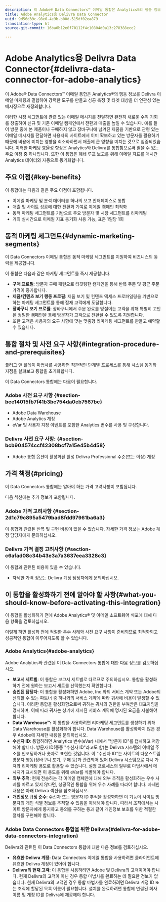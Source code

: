 ```yaml
---
description: 이 Adobe® Data Connectors™ 이메일 통합은 Analytics®의 행동 정보를 Delivra 이메일 마케팅과 결합하여 강력한 도구를 만들고 성공 측정 및 타겟 대상을 더 연관성 있는 메시징으로 재정의합니다.
title: Adobe Analytics용 Delivra Data Connector
uuid: 9d56d39c-98e6-4e9b-b00d-515df02ea879
translation-type: ht
source-git-commit: 16ba0b12e0f70112f4c10804d0a13c278388ecc2

---
```



# Adobe Analytics용 Delivra Data Connector{#delivra-data-connector-for-adobe-analytics}

이 Adobe® Data Connectors™ 이메일 통합은 Analytics®의 행동 정보를 Delivra 이메일 마케팅과 결합하여 강력한 도구를 만들고 성공 측정 및 타겟 대상을 더 연관성 있는 메시징으로 재정의합니다.

이러한 시장 세그먼트에 관련 있는 이메일 메시지를 전달하면 완전히 새로운 수익 기회를 창출하여 신규 및 기존 이메일 캠페인에서 전환과 매출을 높일 수 있습니다. 예를 들어 방문 중에 본 제품이나 구매하지 않고 장바구니에 남겨진 제품을 기반으로 관련 있는 이메일 메시지를 전달하면 사용자의 사이트에서 이미 확보하고 있는 방문자를 활용하기 때문에 비용에 미치는 영향을 최소화하면서 매출에 큰 영향을 미치는 것으로 입증되었습니다. 이러한 마케팅 효율성 향상은 Analytics와 Delivra를 통합함으로써 얻을 수 있는 주요 이점 중 하나입니다. 또한 이 통합은 폐쇄 루프 보고를 위해 이메일 지표를 매시간 Analytics 데이터와 자동으로 동기화합니다.

## 주요 이점{#key-benefits}

이 통합에는 다음과 같은 주요 이점이 포함됩니다.

* 이메일 마케팅 및 분석 데이터를 하나의 보고 인터페이스로 통합
* 매출 및 사이트 성공에 대한 전환과 기여로 이메일 캠페인 최적화
* 동적 마케팅 세그먼트를 기반으로 주요 방문자 및 시장 세그먼트를 리마케팅
* 거의 실시간으로 이메일 지표 동기화 사용 가능, 표준 1일당 1회

## 동적 마케팅 세그먼트{#dynamic-marketing-segments}

이 Data Connectors 이메일 통합은 동적 마케팅 세그먼트를 지원하여 비즈니스의 동력을 제공합니다.

이 통합은 다음과 같은 마케팅 세그먼트를 즉시 제공합니다.

* **구매 프로필**: 방문자 구매 패턴으로 타깃팅한 캠페인을 통해 반복 주문 및 평균 주문 가격이 증가합니다.
* **제품/컨텐츠 보기 행동 프로필**: 제품 보기 및 컨텐츠 액세스 프로파일링을 기반으로 하는 마케팅 세그먼트를 통해 잠재 고객에게 도달합니다.
* **장바구니 포기 프로필**: 장바구니에서 주문 완료를 망설이는 고객을 위해 특별히 고안된 정밀한 캠페인을 통해 방문자가 고객으로 전환될 수 있도록 지원합니다.
* 또한 고객은 사용자의 요구 사항에 맞는 맞춤형 리마케팅 세그먼트를 만들고 예약할 수 있습니다.

## 통합 절차 및 사전 요구 사항{#integration-procedure-and-prerequisites}

플러그 앤 플레이 마법사를 사용하면 직관적인 단계별 프로세스를 통해 시스템 동기화 지점을 살펴보고 통합을 초기화합니다.

이 Data Connectors 통합에는 다음이 필요합니다.

### Adobe 사전 요구 사항 {#section-bce14015fb7f41b3bc754da0eb7567bc}

* Adobe Data Warehouse
* Adobe Analytics 계정
* eVar 및 사용자 지정 이벤트를 포함한 Analytics 변수를 사용 및 구성합니다.

### Delivra 사전 요구 사항: {#section-bcb904574ccf42308bcf7a15e45b4d58}

* Adobe 통합 옵션이 활성화된 활성 Delivra Professional 수준(또는 이상) 계정

## 가격 책정{#pricing}

이 Data Connectors 통합에는 알아야 하는 가격 고려사항이 포함됩니다.

다음 섹션에는 추가 정보가 포함됩니다.

### Adobe 가격 고려사항 {#section-2d1c79c895a5479bad8fdd97961ba6a3}

이 통합과 관련된 반복 및 구현 비용이 있을 수 있습니다. 자세한 가격 정보는 Adobe 계정 담당자에게 문의하십시오.

### Delivra 가격 결정 고려사항 {#section-c6afad08c34b43e3a7a3637eea3328c3}

이 통합과 관련된 비용이 있을 수 있습니다.

* 자세한 가격 정보는 Delivra 계정 담당자에게 문의하십시오.

## 이 통합을 활성화하기 전에 알아야 할 사항{#what-you-should-know-before-activating-this-integration}

이 통합을 활성화하기 전에 Adobe Analytics® 및 이메일 소프트웨어 배포에 대해 다음 항목을 검토하십시오.

이렇게 하면 활성화 전에 적절한 우수 사례와 사전 요구 사항이 준비되므로 최적화되고 성공적인 통합이 이루어지도록 할 수 있습니다.

### Adobe Analytics{#adobe-analytics}

Adobe Analytics와 관련된 이 Data Connectors 통합에 대한 다음 정보를 검토하십시오.

* **보고서 세트별**: 이 통합은 보고서 세트별로 다르므로 주의하십시오. 통합을 활성화하기 전에 원하는 보고서 세트를 선택했는지 확인합니다.
* **승인된 담당자**: 이 통합을 활성화하면 Adobe, Inc.와의 서비스 계약 또는 Adobe의 신뢰할 수 있는 파트너 중 하나와의 서비스 계약에 따라 귀사에 비용이 발생할 수 있습니다. 이러한 통합을 활성화함으로써 귀하는 귀사의 권한을 부여받은 대표자임을 명시하며, 이에 따라 귀사는 상기에 제시된 서비스 계약에 명시된 요금을 지불해야 합니다.
* **Data Warehouse™:** 이 통합을 사용하려면 리마케팅 세그먼트를 생성하기 위해 Data Warehouse를 활성화해야 합니다. Data Warehouse를 활성화하지 않은 경우 Adobe에 자세한 내용을 문의하십시오.
* **수신자 ID**: 통합하려면 Analytics 변수(eVar) 내에서 &quot;방문자 ID&quot;를 캡처하고 저장해야 합니다. 방문자 ID(종종 &quot;수신자 ID&quot;라고도 함)는 Delivra 시스템의 이메일 주소를 인코딩하거나 숫자로 표현한 것입니다. 이 &quot;수신자 ID&quot;는 사이트의 다운스트림 방문자 행동(장바구니 포기, 구매 등)과 관련되어 있어 Delivra 시스템으로 다시 가져와 리마케팅 용도로 활용할 수 있습니다. 설정 프로세스의 일부로 마법사에서 메시지가 표시되면 이 용도를 위해 eVar를 식별해야 합니다.
* **외부 추적**: 현재 전송하는 각 이메일 캠페인에 대해 외부 추적을 활성화하는 우수 사례를 따르고 있지 않다면, 성공적인 통합을 위해 우수 사례를 따라야 합니다. 자세한 내용은 아래 Delivra 섹션을 참조하십시오.
* **개인정보 규정 준수**: 수신자 또는 방문자 ID 추적을 활성화하면 이 기능이 사이트 방문자의 개인 식별 정보를 추적할 수 있음을 이해해야 합니다. 따라서 조직에서는 사이트 방문자에게 통지하고 동의를 구하는 등과 같이 개인정보 보호를 위한 적절한 절차를 구현해야 합니다.

### Adobe Data Connectors 통합을 위한 Delivra{#delivra-for-adobe-data-connectors-integration}

Delivra와 관련된 이 Data Connectors 통합에 대한 다음 정보를 검토하십시오.

* **유효한 Delivra 계정:** Data Connectors 이메일 통합을 사용하려면 클라이언트에 유효한 Delivra 계정이 있어야 합니다.
* **Delivra의 현재 고객:** 이 통합을 사용하려면 Adobe 및 Delivra의 고객이어야 합니다. 현재 Delivra의 고객이 아닌 경우 통합 마법사를 완료하는 데 필요한 정보가 없습니다. 현재 Delivra의 고객인 경우 통합 마법사를 완료하려면 Delivra 계정 ID 또는 조직에 할당된 목록 이름이 필요합니다. 설치를 완료하려면 통합에 연결된 회사 이름 및 계정 ID를 Delivra에 제공해야 합니다.
